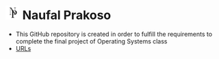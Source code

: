 # <img src="Logo.png" width="32"> Naufal Prakoso

* This GitHub repository is created in order to fulfill the requirements to complete the final project of Operating Systems class
* [URLs](URLs/)
